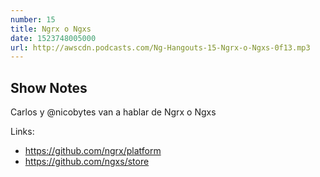 ```yaml
---
number: 15
title: Ngrx o Ngxs
date: 1523748005000
url: http://awscdn.podcasts.com/Ng-Hangouts-15-Ngrx-o-Ngxs-0f13.mp3
---
```


## Show Notes

Carlos y @nicobytes van a hablar de Ngrx o Ngxs

Links:

- https://github.com/ngrx/platform
- https://github.com/ngxs/store
